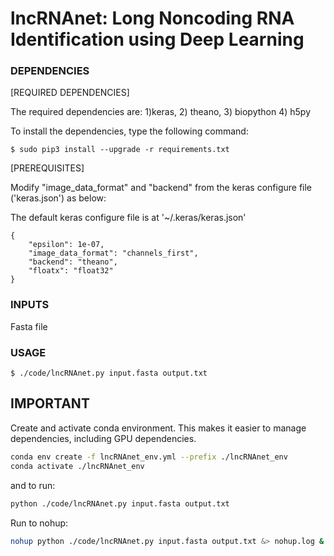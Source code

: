 # lncRNAnet: Long Noncoding RNA Identification using Deep Learning
### DEPENDENCIES
[REQUIRED DEPENDENCIES]

The required dependencies are: 1)keras, 2) theano, 3) biopython 4) h5py

To install the dependencies, type the following command:
```
$ sudo pip3 install --upgrade -r requirements.txt
```
[PREREQUISITES]

Modify "image_data_format" and "backend" from the keras configure file ('keras.json') as below:

The default keras configure file is at '~/.keras/keras.json'

```
{
    "epsilon": 1e-07,
    "image_data_format": "channels_first",
    "backend": "theano",
    "floatx": "float32"
}
```
### INPUTS
Fasta file


### USAGE
```
$ ./code/lncRNAnet.py input.fasta output.txt
```

## IMPORTANT

Create and activate conda environment.
This makes it easier to manage dependencies, including GPU dependencies.

```bash
conda env create -f lncRNAnet_env.yml --prefix ./lncRNAnet_env
conda activate ./lncRNAnet_env
```

and to run:

```bash
python ./code/lncRNAnet.py input.fasta output.txt
```

Run to nohup:

```bash
nohup python ./code/lncRNAnet.py input.fasta output.txt &> nohup.log &
```
